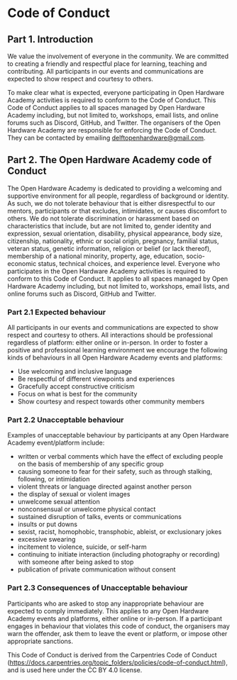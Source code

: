 # Code of Conduct

## Part 1. Introduction
We value the involvement of everyone in the community. We are committed to creating a friendly and respectful place for learning, teaching and contributing. All participants in our events and communications are expected to show respect and courtesy to others.

To make clear what is expected, everyone participating in Open Hardware Academy activities is required to conform to the Code of Conduct. This Code of Conduct applies to all spaces managed by Open Hardware Academy including, but not limited to, workshops, email lists, and online forums such as Discord, GitHub, and Twitter.
The organisers of the Open Hardware Academy are responsible for enforcing the Code of Conduct. They can be contacted by emailing delftopenhardware@gmail.com. 

## Part 2. The Open Hardware Academy code of Conduct
The Open Hardware Academy is dedicated to providing a welcoming and supportive environment for all people, regardless of background or identity. As such, we do not tolerate behaviour that is either disrespectful to our mentors, participants or that excludes, intimidates, or causes discomfort to others. We do not tolerate discrimination or harassment based on characteristics that include, but are not limited to, gender identity and expression, sexual orientation, disability, physical appearance, body size, citizenship, nationality, ethnic or social origin, pregnancy, familial status, veteran status, genetic information, religion or belief (or lack thereof), membership of a national minority, property, age, education, socio-economic status, technical choices, and experience level.
Everyone who participates in the Open Hardware Academy activities is required to conform to this Code of Conduct. It applies to all spaces managed by Open Hardware Academy including, but not limited to, workshops, email lists, and online forums such as Discord, GitHub and Twitter. 

### Part 2.1 Expected behaviour
All participants in our events and communications are expected to show respect and courtesy to others. All interactions should be professional regardless of platform: either online or in-person. In order to foster a positive and professional learning environment we encourage the following kinds of behaviours in all Open Hardware  Academy events and platforms:
- Use welcoming and inclusive language
- Be respectful of different viewpoints and experiences
- Gracefully accept constructive criticism
- Focus on what is best for the community
- Show courtesy and respect towards other community members

### Part 2.2 Unacceptable behaviour
Examples of unacceptable behaviour by participants at any Open Hardware Academy event/platform include:
- written or verbal comments which have the effect of excluding people on the basis of membership of any specific group
- causing someone to fear for their safety, such as through stalking, following, or intimidation
- violent threats or language directed against another person
- the display of sexual or violent images
- unwelcome sexual attention
- nonconsensual or unwelcome physical contact
- sustained disruption of talks, events or communications
- insults or put downs
- sexist, racist, homophobic, transphobic, ableist, or exclusionary jokes
- excessive swearing
- incitement to violence, suicide, or self-harm
- continuing to initiate interaction (including photography or recording) with someone after being asked to stop
- publication of private communication without consent

### Part 2.3 Consequences of Unacceptable behaviour
Participants who are asked to stop any inappropriate behaviour are expected to comply immediately. This applies to any Open Hardware Academy events and platforms, either online or in-person. If a participant engages in behaviour that violates this code of conduct, the organisers may warn the offender, ask them to leave the event or platform, or impose other appropriate sanctions.

This Code of Conduct is derived from the Carpentries Code of Conduct (https://docs.carpentries.org/topic_folders/policies/code-of-conduct.html), and is used here under the CC BY 4.0 license. 
